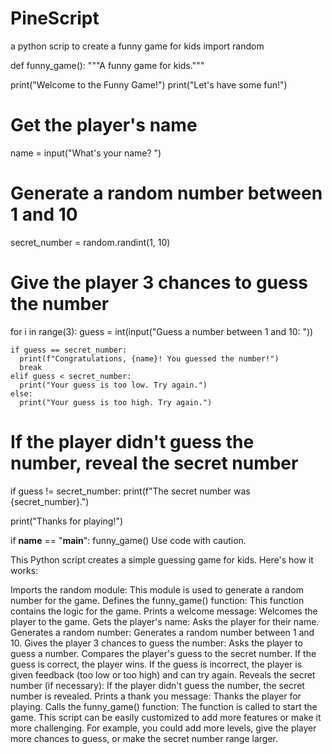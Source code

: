 # PineScript
a python scrip to create a funny game for kids
import random

def funny_game():
  """A funny game for kids."""

  print("Welcome to the Funny Game!")
  print("Let's have some fun!")

  # Get the player's name
  name = input("What's your name? ")

  # Generate a random number between 1 and 10
  secret_number = random.randint(1, 10)

  # Give the player 3 chances to guess the number
  for i in range(3):
    guess = int(input("Guess a number between 1 and 10: "))

    if guess == secret_number:
      print(f"Congratulations, {name}! You guessed the number!")
      break
    elif guess < secret_number:
      print("Your guess is too low. Try again.")
    else:
      print("Your guess is too high. Try again.")   


  # If the player didn't guess the number, reveal the secret number
  if guess != secret_number:
    print(f"The secret number was {secret_number}.")

  print("Thanks for playing!")

if __name__ == "__main__":
  funny_game()
Use code with caution.

This Python script creates a simple guessing game for kids. Here's how it works:

Imports the random module: This module is used to generate a random number for the game.
Defines the funny_game() function: This function contains the logic for the game.
Prints a welcome message: Welcomes the player to the game.
Gets the player's name: Asks the player for their name.
Generates a random number: Generates a random number between 1 and 10.
Gives the player 3 chances to guess the number:
Asks the player to guess a number.
Compares the player's guess to the secret number.
If the guess is correct, the player wins.
If the guess is incorrect, the player is given feedback (too low or too high) and can try again.
Reveals the secret number (if necessary): If the player didn't guess the number, the secret number is revealed.
Prints a thank you message: Thanks the player for playing.
Calls the funny_game() function: The function is called to start the game.
This script can be easily customized to add more features or make it more challenging. For example, you could add more levels, give the player more chances to guess, or make the secret number range larger.
